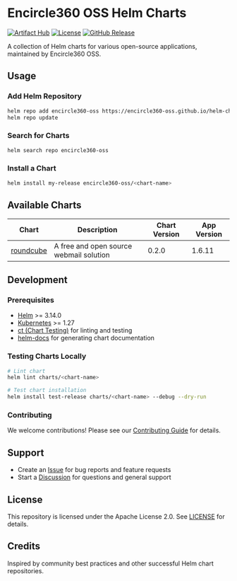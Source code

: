 # Encircle360 OSS Helm Charts

[![Artifact Hub](https://img.shields.io/endpoint?url=https://artifacthub.io/badge/repository/encircle360-oss)](https://artifacthub.io/packages/search?repo=encircle360-oss)
[![License](https://img.shields.io/badge/License-Apache%202.0-blue.svg)](https://opensource.org/licenses/Apache-2.0)
[![GitHub Release](https://img.shields.io/github/release/encircle360-oss/helm-charts.svg?style=flat)](https://github.com/encircle360-oss/helm-charts/releases)

A collection of Helm charts for various open-source applications, maintained by Encircle360 OSS.

## Usage

### Add Helm Repository

```bash
helm repo add encircle360-oss https://encircle360-oss.github.io/helm-charts/
helm repo update
```

### Search for Charts

```bash
helm search repo encircle360-oss
```

### Install a Chart

```bash
helm install my-release encircle360-oss/<chart-name>
```

## Available Charts

| Chart | Description | Chart Version | App Version |
|-------|-------------|---------------|--------------|
| [roundcube](./charts/roundcube) | A free and open source webmail solution | 0.2.0 | 1.6.11 |

## Development

### Prerequisites

- [Helm](https://helm.sh/docs/intro/install/) >= 3.14.0
- [Kubernetes](https://kubernetes.io/) >= 1.27
- [ct (Chart Testing)](https://github.com/helm/chart-testing) for linting and testing
- [helm-docs](https://github.com/norwoodj/helm-docs) for generating chart documentation

### Testing Charts Locally

```bash
# Lint chart
helm lint charts/<chart-name>

# Test chart installation
helm install test-release charts/<chart-name> --debug --dry-run
```

### Contributing

We welcome contributions! Please see our [Contributing Guide](CONTRIBUTING.md) for details.

## Support

- Create an [Issue](https://github.com/encircle360-oss/helm-charts/issues) for bug reports and feature requests
- Start a [Discussion](https://github.com/encircle360-oss/helm-charts/discussions) for questions and general support

## License

This repository is licensed under the Apache License 2.0. See [LICENSE](LICENSE) for details.

## Credits

Inspired by community best practices and other successful Helm chart repositories.

